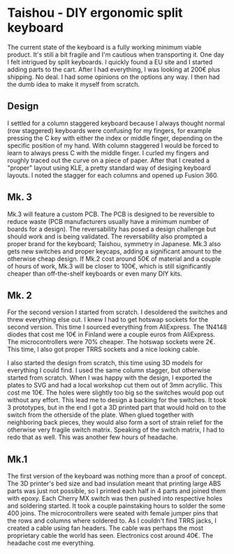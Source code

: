 # Taishou - DIY ergonomic split keyboard
The current state of the keyboard is a fully working minimum viable product. It's still a bit fragile and I'm cautious when transporting it. 
One day I felt intrigued by split keyboards. I quickly found a EU site and I started adding parts to the cart. After I had everything, I was looking at 200€ plus shipping. No deal. I had some opinions on the options any way. I then had the dumb idea to make it myself from scratch. 

## Design
I settled for a column staggered keyboard because I always thought normal (row staggered) keyboards were confusing for my fingers, for example pressing the C key with either the index or middle finger, depending on the specific position of my hand. With column staggered I would be forced to learn to always press C with the middle finger. I curled my fingers and roughly traced out the curve on a piece of paper. After that I created a "proper" layout using KLE, a pretty standard way of desiging keyboard layouts. I noted the stagger for each columns and opened up Fusion 360.

## Mk. 3
Mk.3 will feature a custom PCB. The PCB is designed to be reversible to reduce waste (PCB manufacturers usually have a minimum number of boards for a design). The reversability has posed a design challenge but should work and is being validated. The reversability also prompted a proper brand for the keyboard; Taishou, symmetry in Japanese. Mk.3 also gets new switches and proper keycaps, adding a significant amount to the otherwise cheap design. If Mk.2 cost around 50€ of material and a couple of hours of work, Mk.3 will be closer to 100€, which is still significantly cheaper than off-the-shelf keyboards or even many DIY kits.

## Mk. 2
For the second version I started from scratch. I desoldered the switches and threw everything else out. I knew I had to get hotswap sockets for the second version. This time I sourced everything from AliExpress. The 1N4148 diodes that cost me 10€ in Finland were a couple euros from AliExpress. The microcontrollers were 70% cheaper. The hotswap sockets were 2€. This time, I also got proper TRRS sockets and a nice looking cable.

I also started the design from scratch, this time using 3D models for everything I could find. I used the same column stagger, but otherwise started from scratch. When I was happy with the design, I exported the plates to SVG and had a local workshop cut them out of 3mm acryllic. This cost me 10€. The holes were slightly too big so the switches would pop out without any effort. This lead me to design a backing for the switches. It took 3 prototypes, but in the end I got a 3D printed part that would hold on to the switch from the otherside of the plate. When glued together with neighboring back pieces, they would also form a sort of strain relief for the otherwise very fragile switch matrix. Speaking of the switch matrix, I had to redo that as well. This was another few hours of headache. 

## Mk.1
The first version of the keyboard was nothing more than a proof of concept. The 3D printer's bed size and bad insulation meant that printing large ABS parts was just not possible, so I printed each half in 4 parts and joined them with epoxy. Each Cherry MX switch was then pushed into respective holes and soldering started. It took a couple painstaking hours to solder the some 400 joins. The microcontrollers were seated with female jumper pins that the rows and columns where soldered to. As I couldn't find TRRS jacks, I created a cable using fan headers. The cable was perhaps the most proprietary cable the world has seen. Electronics cost around 40€. The headache cost me everything.
